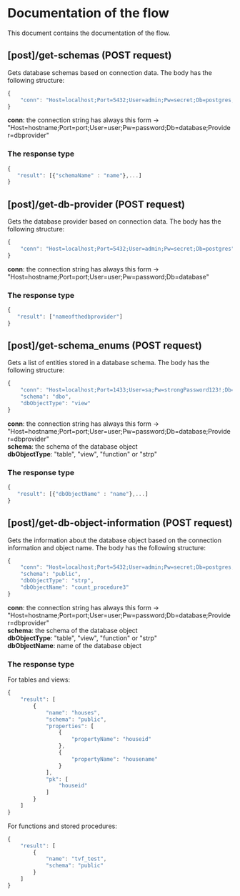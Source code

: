 # Documentation of the flow
This document contains the documentation of the flow.
## [post]/get-schemas (POST request)
Gets database schemas based on connection data.
The body has the following structure:
```javascript
{
    "conn": "Host=localhost;Port=5432;User=admin;Pw=secret;Db=postgres;Provider=[mssql | postgres]"
}
```
**conn**: the connection string has always this form -> "Host=hostname;Port=port;User=user;Pw=password;Db=database;Provider=dbprovider"
### The response type
```javascript
{
   "result": [{"schemaName" : "name"},...]
}
```

## [post]/get-db-provider (POST request)
Gets the database provider based on connection data.
The body has the following structure:
```javascript
{
    "conn": "Host=localhost;Port=5432;User=admin;Pw=secret;Db=postgres"
}
```
**conn**: the connection string has always this form -> "Host=hostname;Port=port;User=user;Pw=password;Db=database"
### The response type
```javascript
{
   "result": ["nameofthedbprovider"]
}
```

## [post]/get-schema_enums (POST request)
Gets a list of entities stored in a database schema.
The body has the following structure:
```javascript
{
    "conn": "Host=localhost;Port=1433;User=sa;Pw=strongPassword123!;Db=master;Provider=[mssql | postgres]",
    "schema": "dbo",
    "dbObjectType": "view"
}
```
**conn**: the connection string has always this form -> "Host=hostname;Port=port;User=user;Pw=password;Db=database;Provider=dbprovider"<br />
**schema**: the schema of the database object<br />
**dbObjectType**: "table", "view", "function" or "strp"

### The response type
```javascript
{
   "result": [{"dbObjectName" : "name"},...]
}
```

## [post]/get-db-object-information (POST request)
Gets the information about the database object based on the connection information and object name.
The body has the following structure:
```javascript
{
    "conn": "Host=localhost;Port=5432;User=admin;Pw=secret;Db=postgres;Provider=[mssql | postgres]",
    "schema": "public",
    "dbObjectType": "strp",
    "dbObjectName": "count_procedure3"
}
```
**conn**: the connection string has always this form -> "Host=hostname;Port=port;User=user;Pw=password;Db=database;Provider=dbprovider"<br />
**schema**: the schema of the database object<br />
**dbObjectType**: "table", "view", "function" or "strp"<br />
**dbObjectName**: name of the database object

### The response type
For tables and views:
```javascript
{
    "result": [
        {
            "name": "houses",
            "schema": "public",
            "properties": [
                {
                    "propertyName": "houseid"
                },
                {
                    "propertyName": "housename"
                }
            ],
            "pk": [
                "houseid"
            ]
        }
    ]
}
```
For functions and stored procedures:
```javascript
{
    "result": [
        {
            "name": "tvf_test",
            "schema": "public"
        }
    ]
}
```